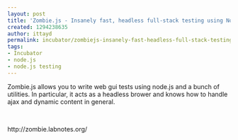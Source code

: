 ```yaml
---
layout: post
title: 'Zombie.js - Insanely fast, headless full-stack testing using Node.js '
created: 1294238635
author: ittayd
permalink: incubator/zombiejs-insanely-fast-headless-full-stack-testing-using-nodejs
tags:
- Incubator
- node.js
- node.js testing
---
```

<p>Zombie.js allows you to write web gui tests using node.js and a bunch of utilities. In particular, it acts as a headless brower and knows how to handle ajax and dynamic content in general. </p>
<p>&nbsp;</p>
<p>http://zombie.labnotes.org/</p>
